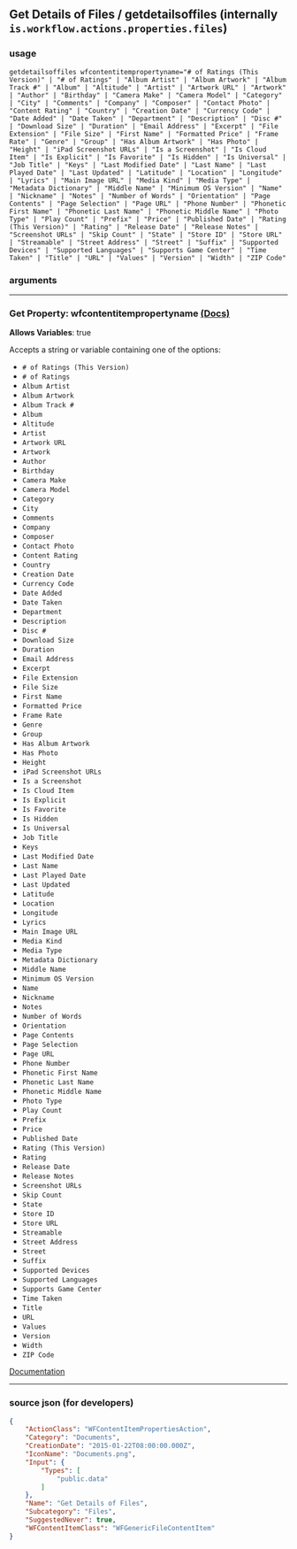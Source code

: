 
## Get Details of Files / getdetailsoffiles (internally `is.workflow.actions.properties.files`)



### usage
```
getdetailsoffiles wfcontentitempropertyname="# of Ratings (This Version)" | "# of Ratings" | "Album Artist" | "Album Artwork" | "Album Track #" | "Album" | "Altitude" | "Artist" | "Artwork URL" | "Artwork" | "Author" | "Birthday" | "Camera Make" | "Camera Model" | "Category" | "City" | "Comments" | "Company" | "Composer" | "Contact Photo" | "Content Rating" | "Country" | "Creation Date" | "Currency Code" | "Date Added" | "Date Taken" | "Department" | "Description" | "Disc #" | "Download Size" | "Duration" | "Email Address" | "Excerpt" | "File Extension" | "File Size" | "First Name" | "Formatted Price" | "Frame Rate" | "Genre" | "Group" | "Has Album Artwork" | "Has Photo" | "Height" | "iPad Screenshot URLs" | "Is a Screenshot" | "Is Cloud Item" | "Is Explicit" | "Is Favorite" | "Is Hidden" | "Is Universal" | "Job Title" | "Keys" | "Last Modified Date" | "Last Name" | "Last Played Date" | "Last Updated" | "Latitude" | "Location" | "Longitude" | "Lyrics" | "Main Image URL" | "Media Kind" | "Media Type" | "Metadata Dictionary" | "Middle Name" | "Minimum OS Version" | "Name" | "Nickname" | "Notes" | "Number of Words" | "Orientation" | "Page Contents" | "Page Selection" | "Page URL" | "Phone Number" | "Phonetic First Name" | "Phonetic Last Name" | "Phonetic Middle Name" | "Photo Type" | "Play Count" | "Prefix" | "Price" | "Published Date" | "Rating (This Version)" | "Rating" | "Release Date" | "Release Notes" | "Screenshot URLs" | "Skip Count" | "State" | "Store ID" | "Store URL" | "Streamable" | "Street Address" | "Street" | "Suffix" | "Supported Devices" | "Supported Languages" | "Supports Game Center" | "Time Taken" | "Title" | "URL" | "Values" | "Version" | "Width" | "ZIP Code"
```

### arguments

---

### Get Property: wfcontentitempropertyname [(Docs)](https://pfgithub.github.io/shortcutslang/gettingstarted#enum-select-field)
**Allows Variables**: true



Accepts a string 
or variable
containing one of the options:

- `# of Ratings (This Version)`
- `# of Ratings`
- `Album Artist`
- `Album Artwork`
- `Album Track #`
- `Album`
- `Altitude`
- `Artist`
- `Artwork URL`
- `Artwork`
- `Author`
- `Birthday`
- `Camera Make`
- `Camera Model`
- `Category`
- `City`
- `Comments`
- `Company`
- `Composer`
- `Contact Photo`
- `Content Rating`
- `Country`
- `Creation Date`
- `Currency Code`
- `Date Added`
- `Date Taken`
- `Department`
- `Description`
- `Disc #`
- `Download Size`
- `Duration`
- `Email Address`
- `Excerpt`
- `File Extension`
- `File Size`
- `First Name`
- `Formatted Price`
- `Frame Rate`
- `Genre`
- `Group`
- `Has Album Artwork`
- `Has Photo`
- `Height`
- `iPad Screenshot URLs`
- `Is a Screenshot`
- `Is Cloud Item`
- `Is Explicit`
- `Is Favorite`
- `Is Hidden`
- `Is Universal`
- `Job Title`
- `Keys`
- `Last Modified Date`
- `Last Name`
- `Last Played Date`
- `Last Updated`
- `Latitude`
- `Location`
- `Longitude`
- `Lyrics`
- `Main Image URL`
- `Media Kind`
- `Media Type`
- `Metadata Dictionary`
- `Middle Name`
- `Minimum OS Version`
- `Name`
- `Nickname`
- `Notes`
- `Number of Words`
- `Orientation`
- `Page Contents`
- `Page Selection`
- `Page URL`
- `Phone Number`
- `Phonetic First Name`
- `Phonetic Last Name`
- `Phonetic Middle Name`
- `Photo Type`
- `Play Count`
- `Prefix`
- `Price`
- `Published Date`
- `Rating (This Version)`
- `Rating`
- `Release Date`
- `Release Notes`
- `Screenshot URLs`
- `Skip Count`
- `State`
- `Store ID`
- `Store URL`
- `Streamable`
- `Street Address`
- `Street`
- `Suffix`
- `Supported Devices`
- `Supported Languages`
- `Supports Game Center`
- `Time Taken`
- `Title`
- `URL`
- `Values`
- `Version`
- `Width`
- `ZIP Code`

[Documentation](https://pfgithub.github.io/shortcutslang/gettingstarted#enum-select-field)

---

### source json (for developers)

```json
{
	"ActionClass": "WFContentItemPropertiesAction",
	"Category": "Documents",
	"CreationDate": "2015-01-22T08:00:00.000Z",
	"IconName": "Documents.png",
	"Input": {
		"Types": [
			"public.data"
		]
	},
	"Name": "Get Details of Files",
	"Subcategory": "Files",
	"SuggestedNever": true,
	"WFContentItemClass": "WFGenericFileContentItem"
}
```
